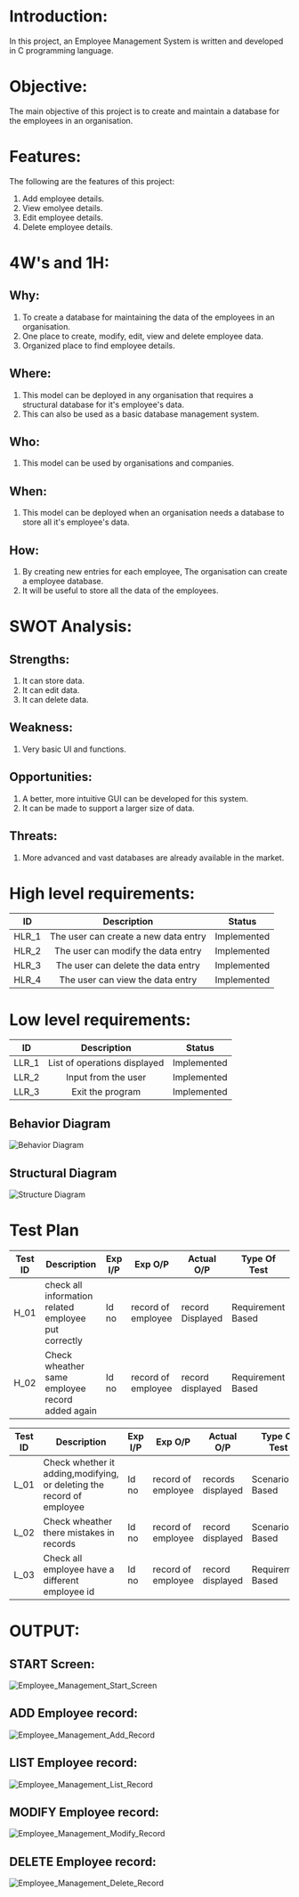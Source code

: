 
# Introduction:
In this project, an Employee Management System is written and developed in C programming language.

# Objective:
The main objective of this project is to create and maintain a database for the employees in an organisation.

# Features:
The following are the features of this project:

1. Add employee details.
2. View emolyee details.
3. Edit employee details.
4. Delete employee details.

# 4W's and 1H:
## Why:
1. To create a database for maintaining the data of the employees in an organisation.
2. One place to create, modify, edit, view and delete employee data.
3. Organized place to find employee details.

## Where:
1. This model can be deployed in any organisation that requires a structural database for it's employee's data.
2. This can also be used as a basic database management system.

## Who:
1. This model can be used by organisations and companies.

## When:
1. This model can be deployed when an organisation needs a database to store all it's employee's data.

## How:
1. By creating new entries for each employee, The organisation can create a employee database.
2. It will be useful to store all the data of the employees.

# SWOT Analysis:

## Strengths:
1. It can store data.
2. It can edit data.
3. It can delete data.

## Weakness:
1. Very basic UI and functions.

## Opportunities:
1. A better, more intuitive GUI can be developed for this system.
2. It can be made to support a larger size of data.

## Threats:
1. More advanced and vast databases are already available in the market.

# High level requirements:
|  ID   |              Description               |    Status    |
|-------|            :-------------:             |--------------|
| HLR_1 |   The user can create a new data entry | Implemented  |
| HLR_2 |   The user can modify the data entry   | Implemented  |
| HLR_3 |   The user can delete the data entry   | Implemented  |
| HLR_4 |   The user can view the data entry     | Implemented  |

# Low level requirements:
|  ID   |            Description        |    Status    |
|-------|          :-------------:      |--------------|
| LLR_1 |  List of operations displayed | Implemented  |
| LLR_2 |  Input from the user          | Implemented  |
| LLR_3 |  Exit the program             | Implemented  |

## Behavior Diagram
![Behavior Diagram](https://user-images.githubusercontent.com/81633037/142993959-c88d2321-4bcc-42b6-b550-c46916946d64.png)

## Structural Diagram
![Structure Diagram](https://user-images.githubusercontent.com/81633037/142993992-a5322d39-d7fe-454b-9733-b99d05b9c14b.png)

# Test Plan

|Test ID|Description|Exp I/P|Exp O/P|Actual O/P|Type Of Test|
|-----|------|-----|-----|-----|------|
|H_01|check all information related employee put correctly |Id no|record of employee|record Displayed|Requirement Based|
|H_02|Check wheather same employee record added again |Id no|record of employee|record displayed|Requirement Based|

|Test ID|Description|Exp I/P|Exp O/P|Actual O/P|Type Of Test|
|-----|------|-----|-----|-----|------|
|L_01|Check whether it adding,modifying, or deleting the record of employee|Id no|record of employee |records displayed|Scenario Based|
|L_02|Check wheather there mistakes in records  |Id no |record of employee |record displayed|Scenario Based|
|L_03|Check all employee have a different employee id  |Id no |record of employee |record displayed|Requirement Based|


# OUTPUT:
## START Screen:
![Employee_Management_Start_Screen](https://user-images.githubusercontent.com/81633037/143384756-96b4f7d8-a538-44f0-9818-8a127cc92f90.jpeg)

## ADD Employee record:
![Employee_Management_Add_Record](https://user-images.githubusercontent.com/81633037/143384693-6c696331-2c6a-4653-a0e3-5a5bb6458163.jpeg)

## LIST Employee record:
![Employee_Management_List_Record](https://user-images.githubusercontent.com/81633037/143384728-fff653b3-4a81-4976-a791-1bbb7c55043f.jpeg)

## MODIFY Employee record:
![Employee_Management_Modify_Record](https://user-images.githubusercontent.com/81633037/143384806-3f8ea0c0-5811-456a-aa67-0412f33b53d0.jpeg)

## DELETE Employee record:
![Employee_Management_Delete_Record](https://user-images.githubusercontent.com/81633037/143384828-e9045595-44cc-4d49-b223-94dc7a1adac2.jpeg)
